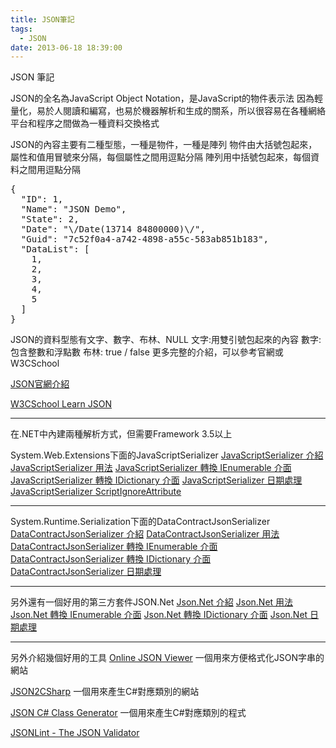 ```yaml
---
title: JSON筆記
tags:
  - JSON
date: 2013-06-18 18:39:00
---
```


JSON 筆記

JSON的全名為JavaScript Object Notation，是JavaScript的物件表示法
因為輕量化，易於人閱讀和編寫，也易於機器解析和生成的關系，所以很容易在各種網絡平台和程序之間做為一種資料交換格式

JSON的內容主要有二種型態，一種是物件，一種是陣列
物件由大括號包起來，屬性和值用冒號來分隔，每個屬性之間用逗點分隔
陣列用中括號包起來，每個資料之間用逗點分隔
<div><pre class="brush:javascript">{
  "ID": 1,
  "Name": "JSON Demo",
  "State": 2,
  "Date": "\/Date(13714 84800000)\/",
  "Guid": "7c52f0a4-a742-4898-a55c-583ab851b183",
  "DataList": [
    1,
    2,
    3,
    4,
    5
  ]
}
</pre></div>
JSON的資料型態有文字、數字、布林、NULL
文字:用雙引號包起來的內容
數字:包含整數和浮點數
布林: true / false
更多完整的介紹，可以參考官網或W3CSchool

[JSON官網介紹](http://www.json.org/json-zh.html)

[W3CSchool Learn JSON](http://www.w3schools.com/json/default.asp)

* * *
在.NET中內建兩種解析方式，但需要Framework 3.5以上

System.Web.Extensions下面的JavaScriptSerializer
[JavaScriptSerializer 介紹](http://blog.developer.idv.tw/2013/06/javascriptserializer.html)
[JavaScriptSerializer 用法](http://blog.developer.idv.tw/2013/06/javascriptserializer_18.html)
[JavaScriptSerializer 轉換 IEnumerable 介面](http://blog.developer.idv.tw/2013/06/javascriptserializer-ienumerable.html)
[JavaScriptSerializer 轉換 IDictionary 介面](http://blog.developer.idv.tw/2013/06/javascriptserializer-idictionary.html)
[JavaScriptSerializer 日期處理](http://blog.developer.idv.tw/2013/06/javascriptserializer_19.html)
[JavaScriptSerializer ScriptIgnoreAttribute](http://blog.developer.idv.tw/2013/06/javascriptserializer_7623.html)

* * *

System.Runtime.Serialization下面的DataContractJsonSerializer
[DataContractJsonSerializer 介紹](http://blog.developer.idv.tw/2013/06/datacontractjsonserializer.html) 
[DataContractJsonSerializer 用法](http://blog.developer.idv.tw/2013/06/datacontractjsonserializer_20.html)
[DataContractJsonSerializer 轉換 IEnumerable 介面](http://blog.developer.idv.tw/2013/06/datacontractjsonserializer-ienumerable.html)
[DataContractJsonSerializer 轉換 IDictionary 介面](http://blog.developer.idv.tw/2013/06/datacontractjsonserializer-idictionary.html) 
[DataContractJsonSerializer 日期處理](http://blog.developer.idv.tw/2013/06/datacontractjsonserializer_6717.html)

* * *

另外還有一個好用的第三方套件JSON.Net
[Json.Net 介紹](http://blog.developer.idv.tw/2013/06/jsonnet_27.html)
[Json.Net 用法](http://blog.developer.idv.tw/2013/06/jsonnet.html)
[Json.Net 轉換 IEnumerable 介面](http://blog.developer.idv.tw/2013/06/jsonnet-ienumerable.html)
[Json.Net 轉換 IDictionary 介面](http://blog.developer.idv.tw/2013/06/jsonnet-idictionary.html)
[Json.Net 日期處理](http://blog.developer.idv.tw/2013/07/jsonnet.html)

* * *

另外介紹幾個好用的工具
[Online JSON Viewer](http://jsonviewer.stack.hu/)
一個用來方便格式化JSON字串的網站 

[JSON2CSharp](http://json2csharp.com/)
一個用來產生C#對應類別的網站

[JSON C# Class Generator](http://jsonclassgenerator.codeplex.com/)
一個用來產生C#對應類別的程式

[JSONLint - The JSON Validator](http://jsonlint.com/)